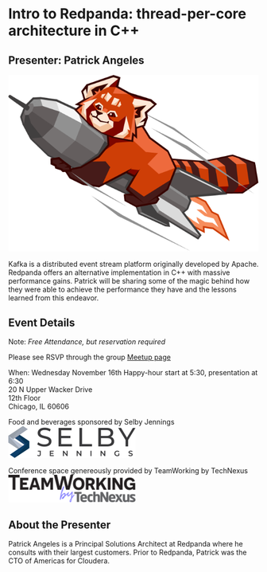 # Intro to Redpanda: thread-per-core architecture in C++

## Presenter: Patrick Angeles

[![Redpanda](../logos/redpanda_logo.png)](https://redpanda.com/)

Kafka is a distributed event stream platform originally developed by Apache. Redpanda offers an 
alternative implementation in C++ with massive performance gains. Patrick will be sharing some 
of the magic behind how they were able to achieve the performance they have and the lessons learned from this endeavor.

## Event Details

Note: *Free Attendance, but reservation required* 

Please see RSVP through the group [Meetup page](https://www.meetup.com/chicago-c-cpp-users-group/events/289537682/)

When: Wednesday November 16th
Happy-hour start at 5:30, presentation at 6:30  
20 N Upper Wacker Drive  
12th Floor  
Chicago, IL 60606  

Food and beverages sponsored by Selby Jennings  
[![Selby Jennings](../logos/selby_jennings_2022_small.png)](https://www.selbyjennings.com/?source=google.com)

Conference space genereously provided by TeamWorking by TechNexus  
[![TeamWorking by TechNexus](../logos/team_working_by_tech_nexus_2022_small.png)](https://teamworking.vc/)

## About the Presenter

Patrick Angeles is a Principal Solutions Architect at Redpanda where he consults with their largest 
customers. Prior to Redpanda, Patrick was the CTO of Americas for Cloudera.

